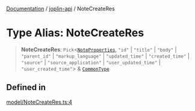 [Documentation](../../packages.md) / [joplin-api](../index.md) / NoteCreateRes

# Type Alias: NoteCreateRes

> **NoteCreateRes**: `Pick`\<[`NoteProperties`](../interfaces/NoteProperties.md), `"id"` \| `"title"` \| `"body"` \| `"parent_id"` \| `"markup_language"` \| `"updated_time"` \| `"created_time"` \| `"source"` \| `"source_application"` \| `"user_updated_time"` \| `"user_created_time"`\> & [`CommonType`](../interfaces/CommonType.md)

## Defined in

[model/NoteCreateRes.ts:4](https://github.com/rxliuli/joplin-utils/blob/a3a4c55f9104da0aa8b36da1259d082b810b3d68/packages/joplin-api/src/model/NoteCreateRes.ts#L4)
